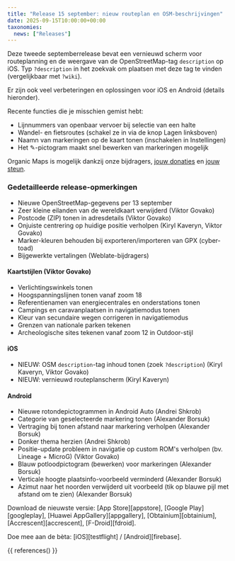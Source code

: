```yaml
---
title: "Release 15 september: nieuw routeplan en OSM-beschrijvingen"
date: 2025-09-15T10:00:00+00:00
taxonomies:
  news: ["Releases"]
---
```


Deze tweede septemberrelease bevat een vernieuwd scherm voor routeplanning en de weergave van de OpenStreetMap-tag `description` op iOS. Typ `?description` in het zoekvak om plaatsen met deze tag te vinden (vergelijkbaar met `?wiki`).

Er zijn ook veel verbeteringen en oplossingen voor iOS en Android (details hieronder).

Recente functies die je misschien gemist hebt:
- Lijnnummers van openbaar vervoer bij selectie van een halte
- Wandel- en fietsroutes (schakel ze in via de knop Lagen linksboven)
- Naamn van markeringen op de kaart tonen (inschakelen in Instellingen)
- Het ✎-pictogram maakt snel bewerken van markeringen mogelijk

Organic Maps is mogelijk dankzij onze bijdragers, [jouw donaties](@/donate/index.nl.md) en [jouw steun](@/contribute/index.md).

### Gedetailleerde release-opmerkingen

- Nieuwe OpenStreetMap-gegevens per 13 september
- Zeer kleine eilanden van de wereldkaart verwijderd (Viktor Govako)
- Postcode (ZIP) tonen in adresdetails (Viktor Govako)
- Onjuiste centrering op huidige positie verholpen (Kiryl Kaveryn, Viktor Govako)
- Marker-kleuren behouden bij exporteren/importeren van GPX (cyber-toad)
- Bijgewerkte vertalingen (Weblate-bijdragers)

#### Kaartstijlen (Viktor Govako)

- Verlichtingswinkels tonen
- Hoogspanningslijnen tonen vanaf zoom 18
- Referentienamen van energiecentrales en onderstations tonen
- Campings en caravanplaatsen in navigatiemodus tonen
- Kleur van secundaire wegen corrigeren in navigatiemodus
- Grenzen van nationale parken tekenen
- Archeologische sites tekenen vanaf zoom 12 in Outdoor-stijl

#### iOS

- NIEUW: OSM `description`-tag inhoud tonen (zoek `?description`) (Kiryl Kaveryn, Viktor Govako)
- NIEUW: vernieuwd routeplanscherm (Kiryl Kaveryn)

#### Android

- Nieuwe rotondepictogrammen in Android Auto (Andrei Shkrob)
- Categorie van geselecteerde markering tonen (Alexander Borsuk)
- Vertraging bij tonen afstand naar markering verholpen (Alexander Borsuk)
- Donker thema herzien (Andrei Shkrob)
- Positie-update probleem in navigatie op custom ROM's verholpen (bv. Lineage + MicroG) (Viktor Govako)
- Blauw potloodpictogram (bewerken) voor markeringen (Alexander Borsuk)
- Verticale hoogte plaatsinfo-voorbeeld verminderd (Alexander Borsuk)
- Azimut naar het noorden verwijderd uit voorbeeld (tik op blauwe pijl met afstand om te zien) (Alexander Borsuk)

Download de nieuwste versie: [App Store][appstore], [Google Play][googleplay], [Huawei AppGallery][appgallery], [Obtainium][obtainium], [Accrescent][accrescent], [F-Droid][fdroid].

Doe mee aan de bèta: [iOS][testflight] / [Android][firebase].

{{ references() }}
